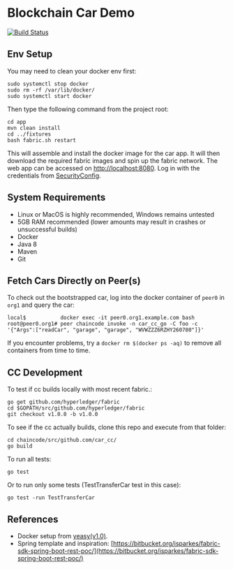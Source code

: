 # Blockchain Car Demo

[![Build Status](https://travis-ci.org/EGabb/Car-Trading-Blockchain.svg?branch=master)](https://travis-ci.org/EGabb/Car-Trading-Blockchain)

## Env Setup

You may need to clean your docker env first:
```
sudo systemctl stop docker
sudo rm -rf /var/lib/docker/
sudo systemctl start docker
```

Then type the following command from the project root:
```
cd app
mvn clean install
cd ../fixtures
bash fabric.sh restart
```

This will assemble and install the docker image for the car app. It will then download the required fabric images and spin up the fabric network. The web app can be accessed on [http://localhost:8080](http://localhost:8080). Log in with the credentials from [SecurityConfig](https://github.com/EGabb/Car-Trading-Blockchain/blob/master/app/src/main/java/ch/uzh/fabric/config/SecurityConfig.java).

## System Requirements

- Linux or MacOS is highly recommended, Windows remains untested
- 5GB RAM recommended (lower amounts may result in crashes or unsuccessful builds)
- Docker
- Java 8
- Maven
- Git


## Fetch Cars Directly on Peer(s)
To check out the bootstrapped car, log into the docker container of `peer0` in `org1` and query the car:
```
local$           docker exec -it peer0.org1.example.com bash
root@peer0.org1# peer chaincode invoke -n car_cc_go -C foo -c '{"Args":["readCar", "garage", "garage", "WVWZZZ6RZHY260780"]}'
```

If you encounter problems, try a `docker rm $(docker ps -aq)` to remove all containers from time to time.

## CC Development
To test if cc builds locally with most recent fabric.:
```
go get github.com/hyperledger/fabric
cd $GOPATH/src/github.com/hyperledger/fabric
git checkout v1.0.0 -b v1.0.0
```

To see if the cc actually builds, clone this repo and execute from that folder:
```
cd chaincode/src/github.com/car_cc/
go build
```

To run all tests:
```
go test
```

Or to run only some tests (TestTransferCar test in this case):
```
go test -run TestTransferCar
```

## References
* Docker setup from [yeasy(v1.0)](https://github.com/yeasy/docker-compose-files/tree/master/hyperledger/1.0).
* Spring template and inspiration: [https://bitbucket.org/isparkes/fabric-sdk-spring-boot-rest-poc/](https://bitbucket.org/isparkes/fabric-sdk-spring-boot-rest-poc/)
